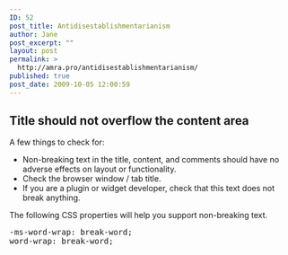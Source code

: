 ```yaml
---
ID: 52
post_title: Antidisestablishmentarianism
author: Jane
post_excerpt: ""
layout: post
permalink: >
  http://amra.pro/antidisestablishmentarianism/
published: true
post_date: 2009-10-05 12:00:59
---
```

<h2>Title should not overflow the content area</h2>

A few things to check for:
<ul>
	<li>Non-breaking text in the title, content, and comments should have no adverse effects on layout or functionality.</li>
	<li>Check the browser window / tab title.</li>
	<li>If you are a plugin or widget developer, check that this text does not break anything.</li>
</ul>

The following CSS properties will help you support non-breaking text.

<pre>-ms-word-wrap: break-word;
word-wrap: break-word;</pre>
&nbsp;